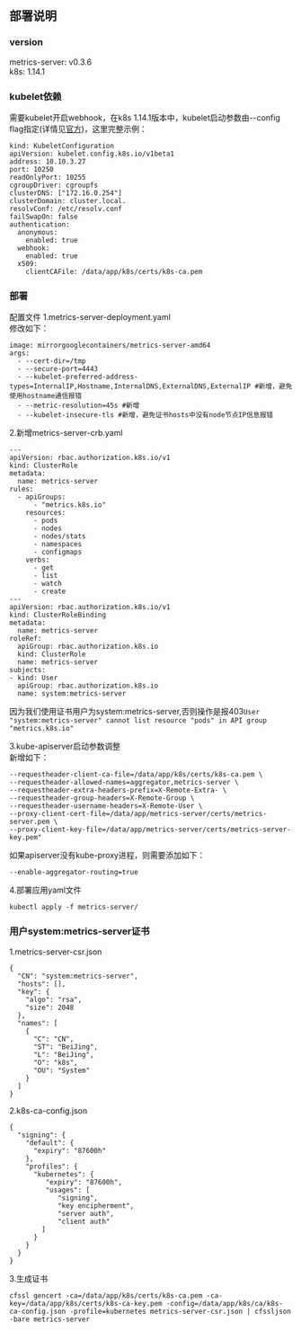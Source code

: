 ## 部署说明

### version
metrics-server: v0.3.6  
k8s: 1.14.1
### kubelet依赖
需要kubelet开启webhook，在k8s 1.14.1版本中，kubelet启动参数由--config flag指定(详情见[官方](https://github.com/kubernetes/kubernetes/blob/master/staging/src/k8s.io/kubelet/config/v1beta1/types.go))，这里完整示例：
```
kind: KubeletConfiguration
apiVersion: kubelet.config.k8s.io/v1beta1
address: 10.10.3.27
port: 10250
readOnlyPort: 10255
cgroupDriver: cgroupfs
clusterDNS: ["172.16.0.254"]
clusterDomain: cluster.local.
resolvConf: /etc/resolv.conf
failSwapOn: false
authentication:
  anonymous:
    enabled: true
  webhook:
    enabled: true
  x509:
    clientCAFile: /data/app/k8s/certs/k8s-ca.pem
```

### 部署
配置文件
1.metrics-server-deployment.yaml  
修改如下：  
```
image: mirrorgooglecontainers/metrics-server-amd64
args:
  - --cert-dir=/tmp
  - --secure-port=4443
  - --kubelet-preferred-address-types=InternalIP,Hostname,InternalDNS,ExternalDNS,ExternalIP #新增，避免使用hostname通信报错
  - --metric-resolution=45s #新增
  - --kubelet-insecure-tls #新增，避免证书hosts中没有node节点IP信息报错
```

2.新增metrics-server-crb.yaml  
```
---
apiVersion: rbac.authorization.k8s.io/v1
kind: ClusterRole
metadata:
  name: metrics-server
rules:
  - apiGroups:
      - "metrics.k8s.io"
    resources:
      - pods
      - nodes
      - nodes/stats
      - namespaces
      - configmaps
    verbs:
      - get
      - list
      - watch
      - create
---
apiVersion: rbac.authorization.k8s.io/v1
kind: ClusterRoleBinding
metadata:
  name: metrics-server
roleRef:
  apiGroup: rbac.authorization.k8s.io
  kind: ClusterRole
  name: metrics-server
subjects:
- kind: User
  apiGroup: rbac.authorization.k8s.io
  name: system:metrics-server
```
因为我们使用证书用户为system:metrics-server,否则操作是报403`User "system:metrics-server" cannot list resource "pods" in API group "metrics.k8s.io"`

3.kube-apiserver启动参数调整  
新增如下：  
```
--requestheader-client-ca-file=/data/app/k8s/certs/k8s-ca.pem \
--requestheader-allowed-names=aggregator,metrics-server \
--requestheader-extra-headers-prefix=X-Remote-Extra- \
--requestheader-group-headers=X-Remote-Group \
--requestheader-username-headers=X-Remote-User \
--proxy-client-cert-file=/data/app/metrics-server/certs/metrics-server.pem \
--proxy-client-key-file=/data/app/metrics-server/certs/metrics-server-key.pem"
```
如果apiserver没有kube-proxy进程，则需要添加如下：
```
--enable-aggregator-routing=true
```

4.部署应用yaml文件
```
kubectl apply -f metrics-server/
```

### 用户system:metrics-server证书
1.metrics-server-csr.json  
```
{
  "CN": "system:metrics-server",
  "hosts": [],
  "key": {
    "algo": "rsa",
    "size": 2048
  },
  "names": [
    {
      "C": "CN",
      "ST": "BeiJing",
      "L": "BeiJing",
      "O": "k8s",
      "OU": "System"
    }
  ]
}
```

2.k8s-ca-config.json
```
{
  "signing": {
    "default": {
      "expiry": "87600h"
    },
    "profiles": {
      "kubernetes": {
         "expiry": "87600h",
         "usages": [
            "signing",
            "key encipherment",
            "server auth",
            "client auth"
        ]
      }
    }
  }
}
```

3.生成证书
```
cfssl gencert -ca=/data/app/k8s/certs/k8s-ca.pem -ca-key=/data/app/k8s/certs/k8s-ca-key.pem -config=/data/app/k8s/ca/k8s-ca-config.json -profile=kubernetes metrics-server-csr.json | cfssljson -bare metrics-server
```
